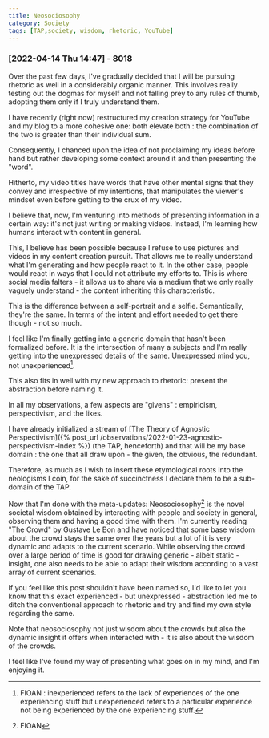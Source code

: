 ```yaml
---
title: Neosociosophy
category: Society
tags: [TAP,society, wisdom, rhetoric, YouTube]
---
```


### [2022-04-14 Thu 14:47] - 8018

Over the past few days, I've gradually decided that I will be pursuing
rhetoric as well in a considerably organic manner. This involves
really testing out the dogmas for myself and not falling prey to any
rules of thumb, adopting them only if I truly understand them.  

I have recently (right now) restructured my creation strategy for YouTube and my blog to a more
cohesive one: both elevate both : the combination of the two is greater
than their individual sum.  

Consequently, I chanced upon the idea of not proclaiming my ideas
before hand but rather developing some context around it and then
presenting the "word".  

Hitherto, my video titles have words that have other mental signs that
they convey and irrespective of my intentions, that manipulates the
viewer's mindset even before getting to the crux of my video.  

I believe that, now, I'm venturing into methods of presenting
information in a certain way: it's not just writing or making videos.
Instead, I'm learning how humans interact with content in general.  

This, I believe has been possible because I refuse to use pictures and
videos in my content creation pursuit. That allows me to really
understand what I'm generating and how people react to it. In the
other case, people would react in ways that I could not attribute my
efforts to. This is where social media falters - it allows us to share
via a medium that we only really vaguely
understand - the content inheriting this characteristic.

This is the difference between a self-portrait and a
selfie. Semantically, they're the same. In terms of the intent and
effort needed to get there though - not so much.  

I feel like I'm finally getting into a generic domain that hasn't been
formalized before. It is the intersection of many a subjects and I'm
really getting into the unexpressed details of the same. Unexpressed
mind you, not unexperienced[^1].  

This also fits in well with my new approach to rhetoric: present the
abstraction before naming it.  

In all my observations, a few aspects are "givens" :  empiricism,
perspectivism, and the likes.  

I have already initialized a stream of [The Theory of Agnostic Perspectivism]({% post_url
/observations/2022-01-23-agnostic-perspectivism-index %}) (the TAP, henceforth) and that
will be my base domain : the one that all draw upon - the given, the
obvious, the redundant.  

Therefore, as much as I wish to insert these etymological roots into
the neologisms I coin, for the sake of succinctness I
declare them to be a sub-domain of the TAP.  

Now that I'm done with the meta-updates: Neosociosophy[^2] is the novel
societal wisdom obtained by interacting with people and society in
general, observing them and having a good time with them. I'm
currently reading "The Crowd" by Gustave Le Bon and have noticed that
some base wisdom about the crowd stays the same over the years but a lot of it
is very dynamic and adapts to the current scenario. While observing
the crowd over a large period of time is good for drawing generic -
albeit static - insight,
one also needs to be able to adapt their wisdom according to a vast array
of current scenarios. 

If you feel like this post shouldn't have been named so, I'd like to
let you know that this exact experienced - but unexpressed - abstraction
led me to ditch the conventional approach to rhetoric and try and find
my own style regarding the same.  

Note that neosociosophy not just wisdom about the crowds but also the
dynamic insight it offers when interacted with - it is also about the
wisdom of the crowds.  

I feel like I've found my way of presenting what goes on in my mind, and I'm
enjoying it.  

[^1]: FIOAN : inexperienced refers to the lack of experiences of the one experiencing stuff but unexperienced refers to a particular experience not being experienced by the one experiencing stuff.

[^2]: FIOAN
